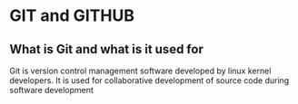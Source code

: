 # GIT and GITHUB

## What is Git and what is it used for
Git is version control management software developed by linux kernel developers. 
It is used for collaborative development of source code during software development

